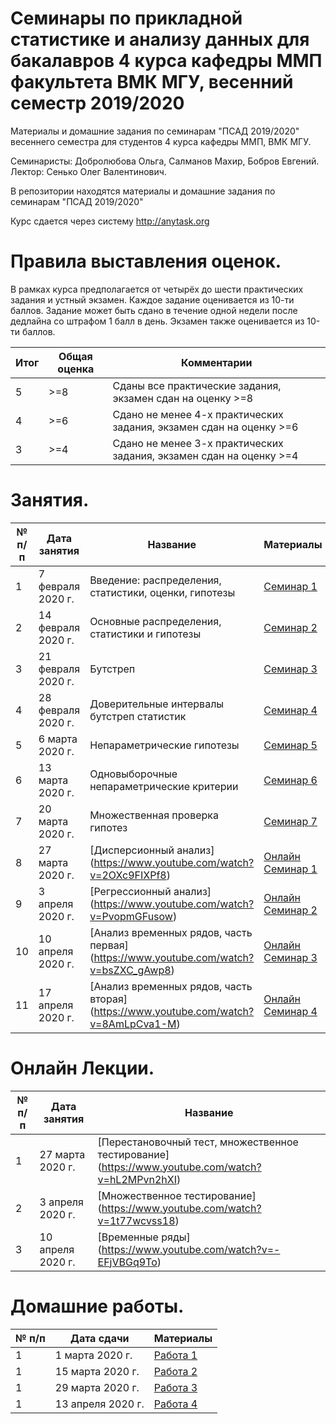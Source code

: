 # Семинары по прикладной статистике и анализу данных для бакалавров 4 курса кафедры ММП факультета ВМК МГУ, весенний семестр 2019/2020
Материалы и домашние задания по семинарам "ПСАД 2019/2020" весеннего семестра для студентов 4 курса кафедры ММП, ВМК МГУ.

Семинаристы: Добролюбова Ольга, Салманов Махир, Бобров Евгений.  
Лектор: Сенько Олег Валентинович.

В репозитории находятся материалы и домашние задания по семинарам "ПСАД 2019/2020"

Курс сдается через систему http://anytask.org

# Правила выставления оценок.
В рамках курса предполагается от четырёх до шести практических задания и устный экзамен. Каждое задание оценивается из 10-ти баллов. Задание может быть сдано в течение одной недели после дедлайна со штрафом 1 балл в день. Экзамен также оценивается из 10-ти баллов.

| Итог| Общая оценка| Комментарии | 
| ----------- | ----------- | ----------- |
| 5      | >=8 |Сданы все практические задания, экзамен сдан на оценку >=8|
| 4      | >=6 |Сдано не менее 4-х практических задания, экзамен сдан на оценку >=6|
| 3      | >=4 |Сдано не менее 3-х практических задания, экзамен сдан на оценку >=4|

# Занятия.
| № п/п      | Дата занятия | Название | Материалы |
| ----------- | ----------- | ----------- | ----------- |
| 1      | 7 февраля 2020 г.       |Введение: распределения, статистики, оценки, гипотезы | [Семинар 1](Семинар%201/)|
| 2   | 14 февраля 2020 г.        |Основные распределения, статистики и гипотезы|[Семинар 2](Семинар%202/)|
| 3   | 21 февраля 2020 г.        |Бутстреп|[Семинар 3](Семинар%203/)|
| 4   | 28 февраля 2020 г.        |Доверительные интервалы бутстреп статистик|[Семинар 4](Семинар%204/)|
| 5   | 6 марта 2020 г.        |Непараметрические гипотезы|[Семинар 5](Семинар%205/)|
| 6   | 13 марта 2020 г.        |Одновыборочные непараметрические критерии|[Семинар 6](Семинар%206/)|
| 7   | 20 марта 2020 г.        |Множественная проверка гипотез|[Семинар 7](Семинар%207/)|
| 8   | 27 марта 2020 г.        |[Дисперсионный анализ] (https://www.youtube.com/watch?v=2OXc9FIXPf8)|[Онлайн Семинар 1](Онлайн%20Семинар%201/)|
| 9   | 3 апреля 2020 г.        |[Регрессионный анализ] (https://www.youtube.com/watch?v=PvopmGFusow)|[Онлайн Семинар 2](Онлайн%20Семинар%202/)|
| 10   | 10 апреля 2020 г.        |[Анализ временных рядов, часть первая] (https://www.youtube.com/watch?v=bsZXC_gAwp8)|[Онлайн Семинар 3](Онлайн%20Семинар%203/)|
| 11   | 17 апреля 2020 г.        |[Анализ временных рядов, часть вторая] (https://www.youtube.com/watch?v=8AmLpCva1-M)|[Онлайн Семинар 4](Онлайн%20Семинар%204/)|

# Онлайн Лекции.
| № п/п      | Дата занятия | Название |
| ----------- | ----------- | ----------- |
| 1   | 27 марта 2020 г.        |[Перестановочный тест, множественное тестирование] (https://www.youtube.com/watch?v=hL2MPvn2hXI)|
| 2   | 3 апреля 2020 г.        |[Множественное тестирование] (https://www.youtube.com/watch?v=1t77wcvss18)|
| 3   | 10 апреля 2020 г.        |[Временные ряды] (https://www.youtube.com/watch?v=-EFjVBGq9To)|

# Домашние работы.

| № п/п      | Дата сдачи | Материалы |
| ----------- | ----------- | ----------- |
| 1      | 1 марта 2020 г.       | [Работа 1](Домашняя%20работа/Работа%201/)|
| 1      | 15 марта 2020 г.       | [Работа 2](Домашняя%20работа/Работа%202/)|
| 1      | 29 марта 2020 г.       | [Работа 3](Домашняя%20работа/Работа%203/)|
| 1      | 13 апреля 2020 г.       | [Работа 4](Домашняя%20работа/Работа%204/)|
